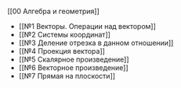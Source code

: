 [[00 Алгебра и геометрия]]

- [[№1 Векторы. Операции над вектором]]
- [[№2 Системы координат]]
- [[№3 Деление отрезка в данном отношении]]
- [[№4 Проекция вектора]]
- [[№5 Скалярное произведение]]
- [[№6 Векторное произведение]]
- [[№7 Прямая на плоскости]]